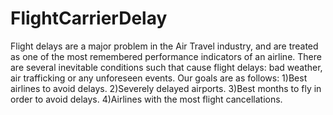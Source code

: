 # FlightCarrierDelay
Flight delays are a major problem in the Air Travel industry, and are treated as
one of the most remembered performance indicators of an airline. There are several inevitable conditions such that cause flight delays: bad
weather, air trafficking or any unforeseen events.
Our goals are as follows:
1)Best airlines to avoid delays.
2)Severely delayed airports.
3)Best months to fly in order to avoid delays.
4)Airlines with the most flight cancellations.
